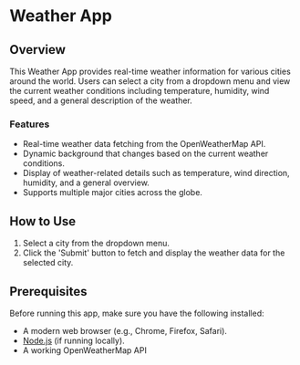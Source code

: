 # Weather App

## Overview
This Weather App provides real-time weather information for various cities around the world. Users can select a city from a dropdown menu and view the current weather conditions including temperature, humidity, wind speed, and a general description of the weather.

### Features
- Real-time weather data fetching from the OpenWeatherMap API.
- Dynamic background that changes based on the current weather conditions.
- Display of weather-related details such as temperature, wind direction, humidity, and a general overview.
- Supports multiple major cities across the globe.

## How to Use
1. Select a city from the dropdown menu.
2. Click the 'Submit' button to fetch and display the weather data for the selected city.

## Prerequisites
Before running this app, make sure you have the following installed:
- A modern web browser (e.g., Chrome, Firefox, Safari).
- [Node.js](https://nodejs.org/) (if running locally).
- A working OpenWeatherMap API
